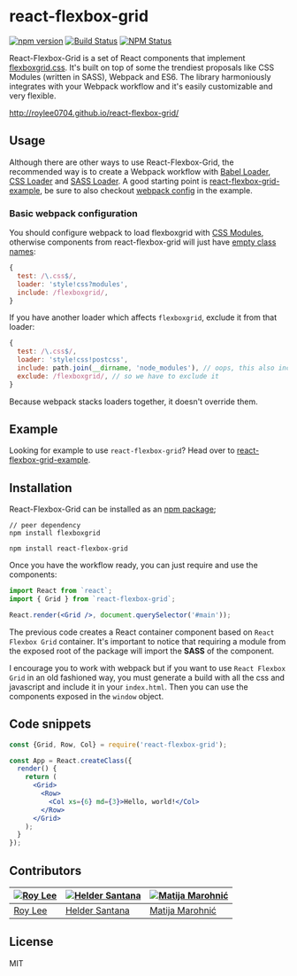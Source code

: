 # react-flexbox-grid
[![npm version](https://badge.fury.io/js/react-flexbox-grid.svg)](https://badge.fury.io/js/react-flexbox-grid)
[![Build Status](https://travis-ci.org/roylee0704/react-flexbox-grid.svg)](https://travis-ci.org/roylee0704/react-flexbox-grid)
[![NPM Status](http://img.shields.io/npm/dm/react-flexbox-grid.svg?style=flat-square)](https://www.npmjs.org/package/react-flexbox-grid)


React-Flexbox-Grid is a set of React components that implement [flexboxgrid.css](https://goo.gl/imrHBZ). It's built on top of some the trendiest proposals like CSS Modules (written in SASS), Webpack and ES6. The library harmoniously integrates with your Webpack workflow and it's easily customizable and very flexible.


http://roylee0704.github.io/react-flexbox-grid/


Usage
-----

Although there are other ways to use React-Flexbox-Grid, the recommended way is to create a Webpack workflow with [Babel Loader](https://github.com/babel/babel-loader), [CSS Loader](https://github.com/webpack/css-loader) and [SASS Loader](https://github.com/jtangelder/sass-loader). A good starting point is [react-flexbox-grid-example](https://github.com/roylee0704/react-flexbox-grid-example), be sure to also checkout [webpack config](https://github.com/roylee0704/react-flexbox-grid-example/blob/master/webpack.config.js) in the example.



### Basic webpack configuration

You should configure webpack to load flexboxgrid with [CSS Modules](https://github.com/webpack/css-loader#css-modules), otherwise components from react-flexbox-grid will just have [empty class names](https://github.com/roylee0704/react-flexbox-grid/issues/21):

```js
{
  test: /\.css$/,
  loader: 'style!css?modules',
  include: /flexboxgrid/,
}
```

If you have another loader which affects `flexboxgrid`, exclude it from that loader:

```js
{
  test: /\.css$/,
  loader: 'style!css!postcss',
  include: path.join(__dirname, 'node_modules'), // oops, this also includes flexboxgrid
  exclude: /flexboxgrid/, // so we have to exclude it
}
```

Because webpack stacks loaders together, it doesn't override them.

Example
-------
Looking for example to use `react-flexbox-grid`? Head over to [react-flexbox-grid-example](https://github.com/roylee0704/react-flexbox-grid-example).


Installation
------------

React-Flexbox-Grid can be installed as an [npm package](https://www.npmjs.com/package/react-flexbox-grid);

```
// peer dependency
npm install flexboxgrid

npm install react-flexbox-grid
```


Once you have the workflow ready, you can just require and use the components:

```jsx
import React from `react`;
import { Grid } from `react-flexbox-grid`;

React.render(<Grid />, document.querySelector('#main'));
```

The previous code creates a React container component based on `React Flexbox Grid` container. It's important to notice that requiring a module from the exposed root of the package will import the **SASS** of the component.


I encourage you to work with webpack but if you want to use `React Flexbox Grid` in an old fashioned way, you must generate a build with all the css and javascript and include it in your `index.html`. Then you can use the components exposed in the `window` object.


Code snippets
------------
```jsx
const {Grid, Row, Col} = require('react-flexbox-grid');

const App = React.createClass({
  render() {
    return (
      <Grid>
        <Row>
          <Col xs={6} md={3}>Hello, world!</Col>
        </Row>
      </Grid>
    );
  }
});
```
Contributors
-----------
[![Roy Lee](https://avatars0.githubusercontent.com/u/3850661?v=3&s=144)](https://github.com/roylee0704/) | [![Helder Santana](https://avatars1.githubusercontent.com/u/134727?v=3&s=144)](https://github.com/heldr/) | [![Matija Marohnić](https://avatars2.githubusercontent.com/u/471278?v=3&s=144)](https://github.com/silvenon)
---|---|---
[Roy Lee](https://github.com/roylee0704) | [Helder Santana](https://github.com/heldr/) | [Matija Marohnić](https://github.com/silvenon)

License
-------
MIT
